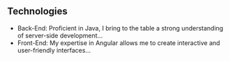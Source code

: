 ## Technologies
- Back-End: Proficient in Java, I bring to the table a strong understanding of server-side development...
- Front-End: My expertise in Angular allows me to create interactive and user-friendly interfaces...